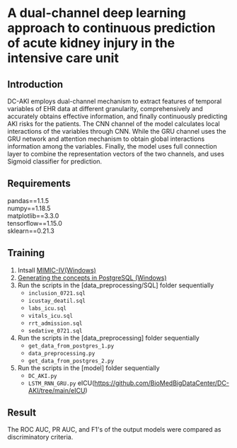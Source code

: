 A dual-channel deep learning approach to continuous prediction of acute kidney injury in the intensive care unit
=====
## Introduction
DC-AKI employs dual-channel mechanism to extract features of temporal variables of EHR data at different granularity, comprehensively and accurately obtains effective information, and finally continuously predicting AKI risks for the patients. The CNN channel of the model calculates local interactions of the variables through CNN. While the GRU channel uses the GRU network and attention mechanism to obtain global interactions information among the variables. Finally, the model uses full connection layer to combine the representation vectors of the two channels, and uses Sigmoid
classifier for prediction.

## Requirements
pandas==1.1.5  
numpy==1.18.5  
matplotlib==3.3.0  
tensorflow==1.15.0  
sklearn==0.21.3 

## Training
1. Intsall [MIMIC-IV(Windows)](https://mimic.mit.edu/docs/iv/)  
2. [Generating the concepts in PostgreSQL (Windows)](https://github.com/MIT-LCP/mimic-code/tree/main/mimic-iv/concepts_postgres)
3. Run the scripts in the [data_preprocessing/SQL] folder sequentially
    * `inclusion_0721.sql`
    * `icustay_deatil.sql`
    * `labs_icu.sql`
    * `vitals_icu.sql`
    * `rrt_admission.sql` 
    * `sedative_0721.sql`
4. Run the scripts in the [data_preprocessing] folder sequentially  
    * `get_data_from_postgres_1.py`
    * `data_preprocessing.py`
    * `get_data_from_postgres_2.py`
5. Run the scripts in the [model] folder sequentially
    * `DC_AKI.py`
    * `LSTM_RNN_GRU.py`
eICU(https://github.com/BioMedBigDataCenter/DC-AKI/tree/main/eICU)

## Result
The ROC AUC, PR AUC, and F1's of the output models were compared as discriminatory criteria.
